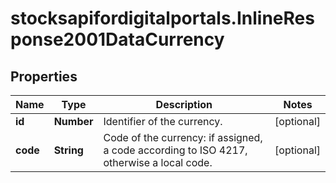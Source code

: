 # stocksapifordigitalportals.InlineResponse2001DataCurrency

## Properties

Name | Type | Description | Notes
------------ | ------------- | ------------- | -------------
**id** | **Number** | Identifier of the currency. | [optional] 
**code** | **String** | Code of the currency: if assigned, a code according to ISO 4217, otherwise a local code. | [optional] 


